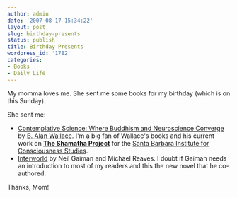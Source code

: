 ```yaml
---
author: admin
date: '2007-08-17 15:34:22'
layout: post
slug: birthday-presents
status: publish
title: Birthday Presents
wordpress_id: '1782'
categories:
- Books
- Daily Life
---
```

My momma loves me. She sent me some books for my birthday (which is on this Sunday).

She sent me:
<ul>
	<li><a href="http://www.amazon.com/Contemplative-Science-Buddhism-Neuroscience-Converge/dp/0231138342/">Contemplative Science: Where Buddhism and Neuroscience Converge</a> by <a href="http://en.wikipedia.org/wiki/B._Alan_Wallace">B. Alan Wallace</a>. I'm a big fan of Wallace's books and his current work on <strong><a href="http://www.sbinstitute.com/research_Shamatha.html">The Shamatha Project</a></strong> for the <a href="http://www.sbinstitute.com/">Santa Barbara Institute for Consciousness Studies</a>.</li>
	<li><a href="http://www.amazon.com/InterWorld-Neil-Gaiman/dp/0061238961/">Interworld</a> by Neil Gaiman and Michael Reaves. I doubt if Gaiman needs an introduction to most of my readers and this the new novel that he co-authored.</li>
</ul>
Thanks, Mom!
